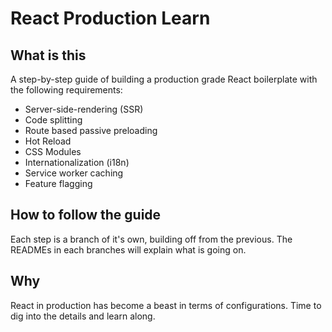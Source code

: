 # React Production Learn

## What is this

A step-by-step guide of building a production grade React boilerplate with the following requirements:

- Server-side-rendering (SSR)
- Code splitting
- Route based passive preloading
- Hot Reload
- CSS Modules
- Internationalization (i18n)
- Service worker caching
- Feature flagging

## How to follow the guide

Each step is a branch of it's own, building off from the previous. The READMEs in each branches will explain what is going on.

## Why

React in production has become a beast in terms of configurations. Time to dig into the details and learn along.
